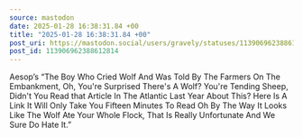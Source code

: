 ```yaml
---
source: mastodon
date: 2025-01-28 16:38:31.84 +00
title: "2025-01-28 16:38:31.84 +00"
post_uri: https://mastodon.social/users/gravely/statuses/113906962388612814
post_id: 113906962388612814
---
```

Aesop’s “The Boy Who Cried Wolf And Was Told By The Farmers On The Embankment, Oh, You're Surprised There's A Wolf? You're Tending Sheep, Didn't You Read that Article In The Atlantic Last Year About This? Here Is A Link It Will Only Take You Fifteen Minutes To Read Oh By The Way It Looks Like The Wolf Ate Your Whole Flock, That Is Really Unfortunate And We Sure Do Hate It.”


